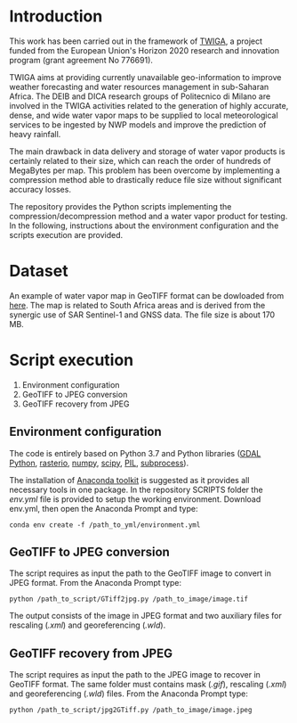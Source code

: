 # Introduction
This work has been carried out in the framework of [TWIGA](https://twiga-h2020.eu/), a project funded from the European Union's Horizon 2020 research and innovation program (grant agreement No 776691).

TWIGA aims at providing currently unavailable geo-information to improve weather forecasting and water resources management in sub-Saharan Africa. The DEIB and DICA research groups of Politecnico di Milano are involved in the TWIGA activities related to the generation of highly accurate, dense, and wide water vapor maps to be supplied to local meteorological services to be ingested by NWP models and improve the prediction of heavy rainfall.

The main drawback in data delivery and storage of water vapor products is certainly related to their size, which can reach the order of hundreds of MegaBytes per map. This problem has been overcome by implementing a compression method able to drastically reduce file size without significant accuracy losses.

The repository provides the Python scripts implementing the compression/decompression method and a water vapor product for testing. In the following, instructions about the environment configuration and the scripts execution are provided.

# Dataset
An example of water vapor map in GeoTIFF format can be dowloaded from [here](//www.dropbox.com/s/1so24p6d0tw76m2/20180402163741_APS_MM_ZENITH_MERGED.tif?dl=0). The map is related to South Africa areas and is derived from the synergic use of SAR Sentinel-1 and GNSS data. The file size is about 170 MB.

# Script execution

1. Environment configuration
2. GeoTIFF to JPEG conversion
3. GeoTIFF recovery from JPEG

## Environment configuration
The code is entirely based on Python 3.7 and Python libraries ([GDAL Python](https://gdal.org/api/python.html), [rasterio](https://rasterio.readthedocs.io/en/latest/), [numpy](https://numpy.org/), [scipy](https://www.scipy.org/), [PIL](https://pillow.readthedocs.io/en/stable/), [subprocess](https://docs.python.org/3/library/subprocess.html)). 

The installation of [Anaconda toolkit](https://www.anaconda.com/products/individual) is suggested as it provides all necessary tools in one package.
In the repository SCRIPTS folder the *env.yml* file is provided to setup the working environment. Download env.yml, then open the Anaconda Prompt and type:
```
conda env create -f /path_to_yml/environment.yml
```
## GeoTIFF to JPEG conversion
The script requires as input the path to the GeoTIFF image to convert in JPEG format. From the Anaconda Prompt type:
```
python /path_to_script/GTiff2jpg.py /path_to_image/image.tif
```

The output consists of the image in JPEG format and two auxiliary files for rescaling (*.xml*) and georeferencing (*.wld*).

## GeoTIFF recovery from JPEG
The script requires as input the path to the JPEG image to recover in GeoTIFF format. The same folder must contains mask (*.gif*), rescaling (*.xml*) and georeferencing (*.wld*) files.
From the Anaconda Prompt type:
```
python /path_to_script/jpg2GTiff.py /path_to_image/image.jpeg
```
